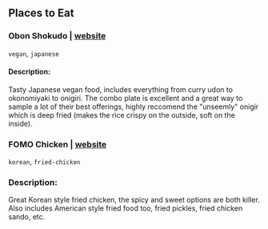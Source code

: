 ## Places to Eat

### Obon Shokudo | [website](https://www.obonpdx.com/)
`vegan`, `japanese`
#### Description: 
Tasty Japanese vegan food, includes everything from curry udon to okonomiyaki to onigiri. The combo plate is excellent and a great way to sample a lot of their best offerings, highly reccomend the "unseemly" onigir which is deep fried (makes the rice crispy on the outside, soft on the inside).

### FOMO Chicken | [website](http://www.fomochicken.com/home)
`korean`, `fried-chicken`
### Description:
Great Korean style fried chicken, the spicy and sweet options are both killer. Also includes American style fried food too, fried pickles, fried chicken sando, etc.

